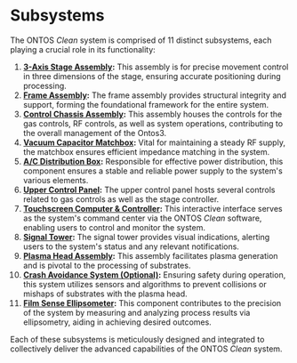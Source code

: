# Subsystems

The ONTOS _Clean_ system is comprised of 11 distinct subsystems, each playing a crucial role in its functionality:

1. [**3-Axis Stage Assembly**](1.-axis-stage.md)**:** This assembly is for precise movement control in three dimensions of the stage, ensuring accurate positioning during processing.
2. [**Frame Assembly**](broken-reference)**:** The frame assembly provides structural integrity and support, forming the foundational framework for the entire system.
3. [**Control Chassis Assembly**](broken-reference)**:** This assembly houses the controls for the gas controls, RF controls, as well as system operations, contributing to the overall management of the Ontos3.
4. [**Vacuum Capacitor Matchbox**](3.-vacuum-cap-matchbox-assembly.md)**:** Vital for maintaining a steady RF supply, the matchbox ensures efficient impedance matching in the system.
5. [**A/C Distribution Box**](4.-a-c-distribution-box.md)**:** Responsible for effective power distribution, this component ensures a stable and reliable power supply to the system's various elements.
6. [**Upper Control Panel**](5.-upper-control-panel.md)**:** The upper control panel hosts several controls related to gas controls as well as the stage controller.&#x20;
7. [**Touchscreen Computer & Controller**](6.-touchscreen-computer-and-controller.md)**:** This interactive interface serves as the system's command center via the ONTOS _Clean_ software, enabling users to control and monitor the system.
8. [**Signal Tower**](7.-signal-tower.md)**:** The signal tower provides visual indications, alerting users to the system's status and any relevant notifications.
9. [**Plasma Head Assembly**](8.-plasma-head-assembly.md)**:** This assembly facilitates plasma generation and is pivotal to the processing of substrates.
10. [**Crash Avoidance System (Optional)**](9.-crash-avoidance-system.md)**:** Ensuring safety during operation, this system utilizes sensors and algorithms to prevent collisions or mishaps of substrates with the plasma head.
11. [**Film Sense Ellipsometer**](10.-elipsometry-system.md)**:** This component contributes to the precision of the system by measuring and analyzing process results via ellipsometry, aiding in achieving desired outcomes.

Each of these subsystems is meticulously designed and integrated to collectively deliver the advanced capabilities of the ONTOS _Clean_ system.



